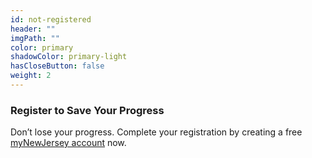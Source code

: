 ```yaml
---
id: not-registered
header: ""
imgPath: ""
color: primary
shadowColor: primary-light
hasCloseButton: false
weight: 2
---
```


### Register to Save Your Progress

Don’t lose your progress. Complete your registration by creating a free [myNewJersey account](/self-register) now.
